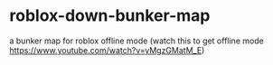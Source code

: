 # roblox-down-bunker-map
a bunker map for roblox offline mode (watch this to get offline mode https://www.youtube.com/watch?v=yMgzGMatM_E)

